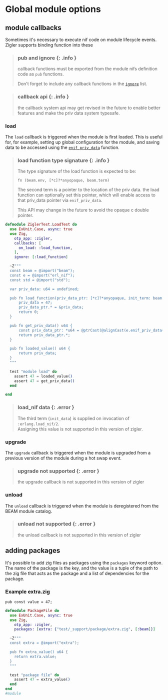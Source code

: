 # Global module options

## module callbacks

Sometimes it's necessary to execute nif code on module lifecycle events.  Zigler
supports binding function into these 

> ### pub and ignore {: .info }
> callback functions must be exported from the module nifs definition code as
> `pub` functions.
>
> Don't forget to include any callback functions in the [`ignore`](4-nif_options.html#ignore)
> list.

> ### callback api {: .info }
> the callback system api may get revised in the future to enable better features
> and make the priv data system typesafe.

### load

The `load` callback is triggered when the module is first loaded.  This
is useful for, for example, setting up global configuration for the
module, and saving data to be accessed using the [`enif_priv_data`](https://www.erlang.org/doc/man/erl_nif.html#enif_priv_data) function.

> ### load function type signature {: .info }
>
> The type signature of the load function is expected to be:
> 
> `fn (beam.env, [*c]?*anyopaque, beam.term)`
>
> The second term is a pointer to the location of the priv data.  the load 
> function can optionally set this pointer, which will enable access to
> that priv_data pointer via `enif_priv_data`.
>
> This API may change in the future to avoid the opaque c double pointer.

```elixir
defmodule ZiglerTest.LoadTest do
  use ExUnit.Case, async: true
  use Zig, 
    otp_app: :zigler, 
    callbacks: [
      on_load: :load_function,
    ],
    ignore: [:load_function]

  ~Z"""
  const beam = @import("beam");
  const e = @import("erl_nif");
  const std = @import("std");

  var priv_data: u64 = undefined; 

  pub fn load_function(priv_data_ptr: [*c]?*anyopaque, init_term: beam.term, _: anytype) c_int {
      priv_data = 47;
      priv_data_ptr.* = &priv_data;
      return 0;
  }

  pub fn get_priv_data() u64 {
      const priv_data_ptr: *u64 = @ptrCast(@alignCast(e.enif_priv_data(beam.context.env)));
      return priv_data_ptr.*;
  }

  pub fn loaded_value() u64 {
      return priv_data;
  }
  """

  test "module load" do
    assert 47 = loaded_value()
    assert 47 = get_priv_data()
  end

end
```

> ### load_nif data {: .error }
>
> The third term (`init_data`) is supplied on invocation of `:erlang.load_nif/2`.  
> Assigning this value is not supported in this version of zigler.

### upgrade

The `upgrade` callback is triggered when the module is upgraded from a
previous version of the module during a hot swap event.

> ### upgrade not supported {: .error }
>
> the upgrade callback is not supported in this version of zigler

### unload

The `unload` callback is triggered when the module is deregistered from
the BEAM module catalog.

> ### unload not supported {: .error }
>
> the unload callback is not supported in this version of zigler

## adding packages

It's possible to add zig files as packages using the `packages` 
keyword option.  The name of the package is the key, and the value 
is a tuple of the path to the zig file that acts as the package and
a list of dependencies for the package.  

### Example extra.zig

```zig
pub const value = 47;
```

```elixir
defmodule PackageFile do
  use ExUnit.Case, async: true
  use Zig, 
    otp_app: :zigler,
    packages: [extra: {"test/_support/package/extra.zig", [:beam]}]

  ~Z"""
  const extra = @import("extra");

  pub fn extra_value() u64 {
    return extra.value;
  }
  """

  test "package file" do
    assert 47 = extra_value()
  end
end
#module
```